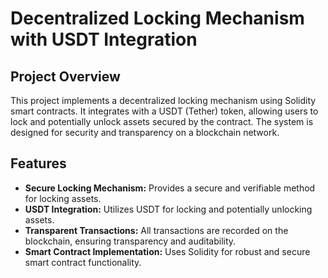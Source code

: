 # Decentralized Locking Mechanism with USDT Integration

## Project Overview

This project implements a decentralized locking mechanism using Solidity smart contracts.  It integrates with a USDT (Tether) token, allowing users to lock and potentially unlock assets secured by the contract.  The system is designed for security and transparency on a blockchain network.

## Features

* **Secure Locking Mechanism:**  Provides a secure and verifiable method for locking assets.
* **USDT Integration:** Utilizes USDT for locking and potentially unlocking assets.
* **Transparent Transactions:** All transactions are recorded on the blockchain, ensuring transparency and auditability.
* **Smart Contract Implementation:** Uses Solidity for robust and secure smart contract functionality.




